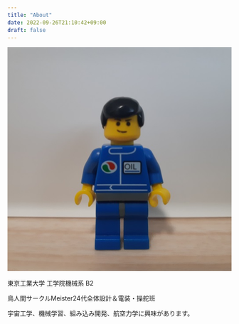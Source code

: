 ```yaml
---
title: "About"
date: 2022-09-26T21:10:42+09:00
draft: false
---
```



![](/img/avatar.jpg)

東京工業大学 工学院機械系 B2

鳥人間サークルMeister24代全体設計＆電装・操舵班

宇宙工学、機械学習、組み込み開発、航空力学に興味があります。
